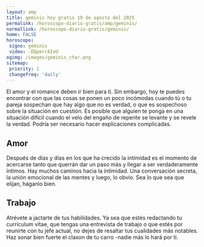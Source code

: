 ```yaml
---
layout: amp
title: geminis hoy gratis 19 de agosto del 2025 
permalink: /horoscopo-diario-gratis/amp/geminis/
normallink: /horoscopo-diario-gratis/geminis/
home: FALSE
horoscopo:
 signo: geminis
 video: -DQpmrrAIeU
ogimg: /images/geminis_char.png
sitemap:
 priority: 1
 changefreq: 'daily'
---
```



El amor y el romance deben ir bien para ti. Sin embargo, hoy te puedes encontrar con que las cosas se ponen un poco incómodas cuando tú o tu pareja sospechan que hay algo que no es verdad, o que es sospechoso sobre la situación en cuestión. Es posible que alguien te ponga en una situación difícil cuando el velo del engaño de repente se levante y se revele la verdad. Podría ser necesario hacer explicaciones complicadas.

## Amor

Después de días y días en los que ha crecido la intimidad es el momento de acercarse tanto que querrán dar un paso más y llegar a ser verdaderamente íntimos. Hay muchos caminos hacia la intimidad. Una conversación secreta, la unión emocional de las mentes y luego, lo obvio. Sea lo que sea que elijan, háganlo bien.

## Trabajo

Atrévete a jactarte de tus habilidades. Ya sea que estés redactando tu currículum vítae, que tengas una entrevista de trabajo o que estés por reunirte con tu jefe actual, no dejes de resaltar tus cualidades más notables. Haz sonar bien fuerte el claxon de tu carro -nadie más lo hará por ti.
